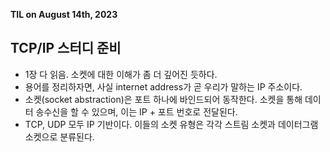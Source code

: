 **TIL on August 14th, 2023**

## TCP/IP 스터디 준비
* 1장 다 읽음. 소켓에 대한 이해가 좀 더 깊어진 듯하다.
* 용어를 정리하자면, 사실 internet address가 곧 우리가 말하는 IP 주소이다.
* 소켓(socket abstraction)은 포트 하나에 바인드되어 동작한다. 소켓을 통해 데이터 송수신을 할 수 있으며, 이는 IP + 포트 번호로 전달된다.
* TCP, UDP 모두 IP 기반이다. 이들의 소켓 유형은 각각 스트림 소켓과 데이터그램 소켓으로 분류된다.
